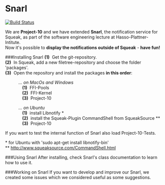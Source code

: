 Snarl
===================
[![Build Status](https://travis-ci.org/HPI-SWA-Teaching/Snarl.svg)](https://travis-ci.org/HPI-SWA-Teaching/Snarl)

We are **Project-10** and we have extended **Snarl**, the notification service for Squeak, as part of the software engineering lecture at Hasso-Plattner-Intitute.  
Now it's possible to **display the notifications outside of Squeak** - **have fun!**


###Installing Snarl
**(1)**&nbsp; Get the git-repository.  
**(2)**&nbsp; In Squeak, add a new filetree-repository and choose the folder 'packages'.  
**(3)**&nbsp; Open the repository and install the packages **in this order**:

&nbsp;&nbsp;&nbsp;&nbsp;&nbsp;&nbsp;&nbsp;&nbsp;&nbsp;&nbsp;&nbsp;*... on MacOs and Windows*  
&nbsp;&nbsp;&nbsp;&nbsp;&nbsp;&nbsp;&nbsp;&nbsp;&nbsp;&nbsp;&nbsp;&nbsp;&nbsp;&nbsp;**(1)**&nbsp; FFI-Pools  
&nbsp;&nbsp;&nbsp;&nbsp;&nbsp;&nbsp;&nbsp;&nbsp;&nbsp;&nbsp;&nbsp;&nbsp;&nbsp;&nbsp;**(2)**&nbsp; FFI-Kernel  
&nbsp;&nbsp;&nbsp;&nbsp;&nbsp;&nbsp;&nbsp;&nbsp;&nbsp;&nbsp;&nbsp;&nbsp;&nbsp;&nbsp;**(3)**&nbsp; Project-10  

&nbsp;&nbsp;&nbsp;&nbsp;&nbsp;&nbsp;&nbsp;&nbsp;&nbsp;&nbsp;&nbsp;*... on Ubuntu*  
&nbsp;&nbsp;&nbsp;&nbsp;&nbsp;&nbsp;&nbsp;&nbsp;&nbsp;&nbsp;&nbsp;&nbsp;&nbsp;&nbsp;**(1)**&nbsp; install Libnotify \*  
&nbsp;&nbsp;&nbsp;&nbsp;&nbsp;&nbsp;&nbsp;&nbsp;&nbsp;&nbsp;&nbsp;&nbsp;&nbsp;&nbsp;**(2)**&nbsp; install the Squeak-Plugin CommandShell from SqueakSource \*\*  
&nbsp;&nbsp;&nbsp;&nbsp;&nbsp;&nbsp;&nbsp;&nbsp;&nbsp;&nbsp;&nbsp;&nbsp;&nbsp;&nbsp;**(3)**&nbsp; Project-10
	
If you want to test the internal function of Snarl also load Project-10-Tests.

\* for Ubuntu with 'sudo apt-get install libnotify-bin'  
\*\* http://www.squeaksource.com/CommandShell.html


###Using Snarl
After installing, check Snarl's class documentation to learn how to use it.


###Working on Snarl
If you want to develop and improve our Snarl, we created some issues which we considered useful as some suggestions.
